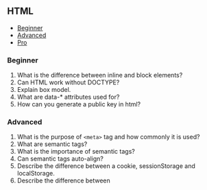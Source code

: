 ## HTML

- [Beginner](#html-beginner)
- [Advanced](#html-advanced)
- [Pro](#html-pro)

### <a name="html-beginner">Beginner</a>

1. What is the difference between inline and block elements?
2. Can HTML work without DOCTYPE?
3. Explain box model.
4. What are data-* attributes used for?
5. How can you generate a public key in html?

### <a name="html-advanced">Advanced</a>

1. What is the purpose of `<meta>` tag and how commonly it is used?
2. What are semantic tags?
3. What is the importance of semantic tags?
4. Can semantic tags auto-align?
5. Describe the difference between a cookie, sessionStorage and localStorage.
6. Describe the difference between <script>, <script async> and <script defer>.

### <a name="html-pro">Pro</a>
